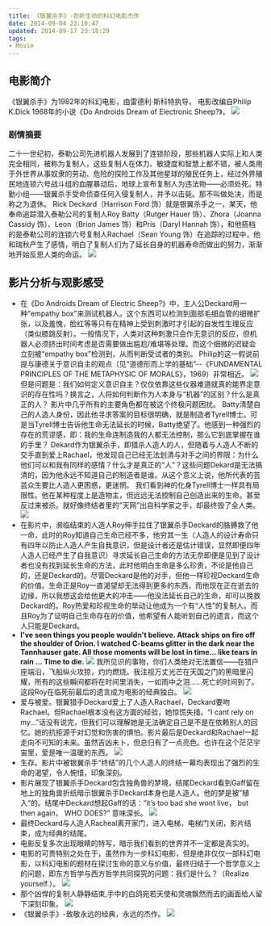 ```yaml
---
title: 《银翼杀手》-剖析生命的科幻电影杰作
date: 2014-09-04 23:10:47
updated: 2014-09-17 23:18:29
tags: 
- Movie
---
```


## 电影简介
《银翼杀手》为1982年的科幻电影，由雷德利·斯科特执导。
电影改编自Philip K.Dick 1968年的小说《Do Androids Dream of Electronic Sheep?》。
![](《银翼杀手》-剖析生命的科幻电影杰作/yinyi1.jpg)
### 剧情摘要
二十一世纪初，泰勒公司先进机器人发展到了连锁阶段，那些机器人实际上和人类完全相同，被称为复制人，这些复制人在体力、敏捷度和智慧上都不错，被人类用于外世界从事奴隶的劳动、危险的探险工作及其他星球的殖民任务上，经过外界殖民地连锁六号战斗组的血腥暴动后，地球上宣布复制人为违法物——必须处死。特勤小组——银翼杀手受命侦查任何入侵复制人，并予以击毙。那不叫做处决，而是称之为退休。
Rick Deckard（Harrison Ford 饰）就是银翼杀手之一，某天，他奉命追踪潜入泰勒公司的复制人Roy Batty（Rutger Hauer 饰）、Zhora（Joanna Cassidy 饰）、Leon（Brion James 饰）和Pris（Daryl Hannah 饰），和他搭档的是泰勒公司的连锁六号复制人Rachael（Sean Young 饰）在追踪的过程中，他和瑞秋产生了感情，明白了复制人们为了延长自身的机器寿命而做出的努力，渐渐地开始反思人类的命运。
![](《银翼杀手》-剖析生命的科幻电影杰作/yinyi10.jpg)
## 影片分析与观影感受
* 在《Do Androids Dream of Electric Sheep?》中，主人公Deckard用一种“empathy box”来测试机器人。这个东西可以检测到面部毛细血管的细微扩张，以及羞愧，脸红等等只有在精神上受到刺激时才引起的自发性生理反应（类似膝跳反射）。一般情况下，人类对这种刺激只会作无意识的反应，但机器人必须挤出时间考虑是否需要做出尴尬/难堪等处理。而这个细微的迟疑会立刻被“empathy box”检测到，从而判断受试者的类别。 
Philip的这一假说前提与康德关于意识自主的观点（见“道德形而上学的基础”--《FUNDAMENTAL PRINCIPLES OF THE METAPHYSIC OF MORALS》，1969）非常相近。
![](《银翼杀手》-剖析生命的科幻电影杰作/yinyi9.jpg)
但是问题是：我们如何定义意识自主？仅仅依靠这些仪器难道就真的能界定意识的存在性吗？换言之，人将如何判断作为人本身与“机器”的区别？什么是真正的人？
影片中几乎所有的主要角色都在被这个终极问题困扰。
Batty清楚自己的人造人身份，因此他寻求答案的目标很明确，就是制造者Tyrell博士。可是当Tyrell博士告诉他生命无法延长的时候，Batty绝望了。他感到一种强烈的存在的荒谬感，即：我的生命连制造我的人都无法控制，那么它到底掌握在谁的手里？
Dekard作为银翼杀手，即猎杀人造人的人，但随着与人造人不断的交手直到爱上Rachael，他发现自己已经无法划清与对手之间的界限：为什么他们可以和我有同样的感情？什么才是真正的“人”？这些问题Dekard是无法搞清的，因为他永远不知道自己的制造者是谁。从这个意义上说，他所代表的芸芸众生要比人造人更困惑，更迷惘。
我们看到神的化身Tyrell博士一样具有局限性。他在某种程度上是造物主，但远远无法控制自己创造出来的生命。甚至反过来被杀。就好像终结者里的”天网”出自科学家之手，却最终毁了全人类。 
![](《银翼杀手》-剖析生命的科幻电影杰作/yinyi8.jpg)
* 在影片中，濒临结束的人造人Roy伸手拉住了银翼杀手Deckard的胳膊救了他一命，此时的Roy知道自己生命已经不多，他穷其一生（人造人的设计寿命只有四年以防止人造人产生自我意识，但是设计者还是估计错误，显然即便四年人造人已经产生了自我意识）寻求延长自己生命的方法无奈即便是见到了设计者也没有找到延长生命的方法，此时他明白生命是多么珍贵，不论是他自己的，还是Deckard的。尽管Deckard是他的对手，但他一样珍视Deckard生命的价值。生命正是Roy一直渴望却无法得到更多的东西，而他现在正在逝去的边缘，所以我想这会给他更大的冲击——他没法延长自己的生命，却可以挽救Deckard的。Roy热爱和珍视生命的举动让他成为一个有“人性”的复制人。而且Roy为了证明自己生命存在的价值，他希望有人能听到自己的遗言，而这个人只能是Deckard。
* **I've seen things you people wouldn't believe. Attack ships on fire off the shoulder of Orion. I watched C-beams glitter in the dark near the Tannhauser gate. All those moments will be lost in time... like tears in rain
... Time to die.**
![](《银翼杀手》-剖析生命的科幻电影杰作/yinyi11.jpg)
我所见识的事物，你们人类绝对无法置信——在猎户座端沿，飞船纵火攻掠，灼灼燃烧。我注视万丈光芒在天国之门的黑暗里闪耀，所有的这些瞬间都将在时间里消失，一如雨中之泪……死亡的时间到了。
这段Roy在临死前最后的遗言成为电影的经典独白。
![](《银翼杀手》-剖析生命的科幻电影杰作/yinyi7.jpg)
* 爱与被爱。银翼猎手Deckard爱上了人造人Rachael，Deckard要吻Rachael。但Rachael根本没有这方面的经验，她惊慌失措。“I cant rely on my…”话没有说完，但我们可以理解她是无法确定自己是不是在依赖别人的回忆。她的抗拒源于对幻觉和伤害的惧怕。影片最后是Deckard和Rachael一起走向不可知的未来。虽然吉凶未卜，但总归有了一点亮色。也许在这个茫茫宇宙里，爱是唯一温暖的东西。 
![](《银翼杀手》-剖析生命的科幻电影杰作/yinyi2.jpg)
* 生存。影片中被银翼杀手“终结”的几个人造人的终结一幕均表现出了强烈的生命的渴望，令人惋惜，印象深刻。
* 影片展现了银翼杀手Deckard包含独角兽的梦境，结尾Deckard看到Gaff留在地上的独角兽折纸暗示银翼杀手Deckard本身也是人造人。他的梦是被”植入“的。结尾中Deckard想起Gaff的话：“it’s too bad she wont live， but then again， WHO DOES?” 意味深长。
![](《银翼杀手》-剖析生命的科幻电影杰作/yinyi3.jpg)
* 最终Deckard与人造人Racheal离开家门，进入电梯，电梯门关闭，影片结束，成为经典的结尾。
* 电影反复多次出现眼睛的特写，暗示我们看到的世界并不一定都是真实的。
* 电影的可贵特别之处在于，虽然作为一步科幻电影，但是绝非仅仅一部科幻电影，以科幻电影的题材在探讨生命的意义与价值，最终归结于一个哲学意义上的问题，即东方哲学与西方哲学共同探究的问题：我们是什么？（Realize yourself.）。
![](《银翼杀手》-剖析生命的科幻电影杰作/yinyi4.jpg)
* 那个凶悍的复制人静静结束,手中的白鸽宛若天使和灵魂飘然而去的画面给人留下深刻印象。
![](《银翼杀手》-剖析生命的科幻电影杰作/yinyi6.jpg)
* 《银翼杀手》-致敬永远的经典，永远的杰作。
![](《银翼杀手》-剖析生命的科幻电影杰作/yinyi5.jpg)

